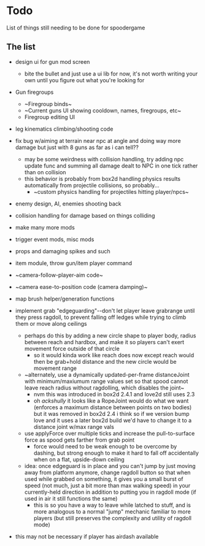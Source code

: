 # Todo

List of things still needing to be done for spoodergame

## The list

- design ui for gun mod screen
    - bite the bullet and just use a ui lib for now, it's not worth writing your own until you figure out what you're looking for

- Gun firegroups
    - ~Firegroup binds~
    - ~Current guns UI showing cooldown, names, firegroups, etc~
    - Firegroup editing UI

- leg kinematics climbing/shooting code

- fix bug w/aiming at terrain near npc at angle and doing way more damage but just with 8 guns as far as i can tell??
    - may be some weirdness with collision handling, try adding npc update func and summing all damage dealt to NPC in one tick rather than on collision
    - this behavior is probably from box2d handling physics results automatically from projectile collisions, so probably...
        - ~custom physics handling for projectiles hitting player/npcs~

- enemy design, AI, enemies shooting back

- collision handling for damage based on things colliding

- make many more mods

- trigger event mods, misc mods

- props and damaging spikes and such

- item module, throw gun/item player command

- ~camera-follow-player-aim code~
- ~camera ease-to-position code (camera damping)~

- map brush helper/generation functions

- implement grab "edgeguarding"--don't let player leave grabrange until they press ragdoll, to prevent falling off ledges while trying to climb them or move along ceilings
    - perhaps do this by adding a new circle shape to player body, radius between reach and hardbox, and make it so players can't exert movement force outside of that circle
        - so it would kinda work like reach does now except reach would then be grab+hold distance and the new circle would be movement range
    - ~alternately, use a dynamically updated-per-frame distanceJoint with minimum/maxiumum range values set so that spood cannot leave reach radius without ragdolling, which disables the joint~
        - nvm this was introduced in box2d 2.4.1 and love2d still uses 2.3
        - oh *ackshully* it looks like a RopeJoint would do what we want (enforces a maximum distance between points on two bodies) but it was removed in box2d 2.4 i think so if we version bump love and it uses a later box2d build we'd have to change it to a distance joint w/max range vals
    - use applyForce over multiple ticks and increase the pull-to-surface force as spood gets farther from grab point
        - force would need to be weak enough to be overcome by dashing, but strong enough to make it hard to fall off accidentally when on a flat, upside-down ceiling
    - idea: once edgeguard is in place and you can't jump by just moving away from platform anymore, change ragdoll button so that when used while grabbed on something, it gives you a small burst of speed (not much, just a bit more than max walking speed) in your currently-held direction in addition to putting you in ragdoll mode (if used in air it still functions the same)
        - this is so you have a way to leave while latched to stuff, and is more analogous to a normal "jump" mechanic familiar to more players (but still preserves the complexity and utility of ragdoll mode)
- this may not be necessary if player has airdash available
